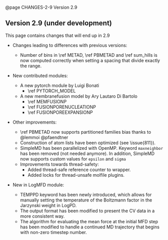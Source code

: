 @page CHANGES-2-9 Version 2.9
  
## Version 2.9 (under development)

This page contains changes that will end up in 2.9

- Changes leading to differences with previous versions:
  - Number of bins in \ref METAD, \ref PBMETAD and \ref sum_hills is now computed correctly
    when setting a spacing that divide exactly the range.

- New contributed modules:
  - A new pytorch module by Luigi Bonati
     - \ref PYTORCH_MODEL
  - A new membranefusion model by Ary Lautaro Di Bartolo
     - \ref MEMFUSIONP
     - \ref FUSIONPORENUCLEATIONP
     - \ref FUSIONPOREEXPANSIONP

- Other improvements:
  - \ref PBMETAD now supports partitioned families bias thanks to @lemmoi @pfaendtner
  - Construction of atom lists have been optimized (see \issue{811}).
  - SimpleMD has been parallelized with OpenMP. Keyword `maxneighbor` has been removed (not needed anymore).
    In addition, SimpleMD now supports custom values for `epsilon` and `sigma`
  - Improvements towards thread-safety:
    - Added thread-safe reference counter to wrapper.
    - Added locks for thread-unsafe molfile plugins.

- New in LogMFD module:
  - TEMPPD keyword has been newly introduced, which allows for manually setting the temperature of the Boltzmann factor in the Jarzynski weight in LogPD.
  - The output format has been modified to present the CV data in a more consistent way.
  - The algorithm for evaluating the mean force at the initial MFD step has been modified to handle a continued MD trajectory that begins with non-zero timestep number.

